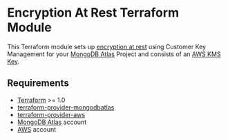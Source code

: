 # Encryption At Rest Terraform Module

This Terraform module sets up [encryption at rest](https://www.mongodb.com/docs/atlas/security-kms-encryption/) using Customer Key Management for your [MongoDB Atlas](https://www.mongodb.com/products/platform/atlas-database) Project and consists of an [AWS KMS Key](https://github.com/terraform-mongodbatlas-modules/terraform-mongodbatlas-encryption-at-rest/tree/main/modules/aws-kms).

## Requirements

- [Terraform](https://developer.hashicorp.com/terraform/install) >= 1.0
- [terraform-provider-mongodbatlas](https://registry.terraform.io/providers/mongodb/mongodbatlas/latest/docs)
- [terraform-provider-aws](https://registry.terraform.io/providers/hashicorp/aws/latest/docs)
- [MongoDB Atlas](https://www.mongodb.com/products/platform/atlas-database) account
- [AWS](https://aws.amazon.com/account/) account
